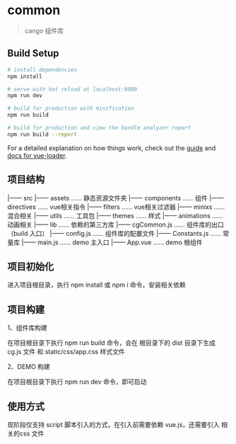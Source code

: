 # common

> cango 组件库

## Build Setup

``` bash
# install dependencies
npm install

# serve with hot reload at localhost:8080
npm run dev

# build for production with minification
npm run build

# build for production and view the bundle analyzer report
npm run build --report
```

For a detailed explanation on how things work, check out the [guide](http://vuejs-templates.github.io/webpack/) and [docs for vue-loader](http://vuejs.github.io/vue-loader).

## 项目结构

  |—— src
    |—— assets        ......  静态资源文件夹
    |—— components    ......  组件
    |—— directives    ......  vue相关指令
    |—— filters       ......  vue相关过滤器
    |—— minixs        ......  混合相关
    |—— utils         ......  工具包
    |—— themes        ......  样式
    |—— animations    ......  动画相关
    |—— lib           ......  依赖的第三方库
    |—— cgCommon.js   ......  组件库的出口（build 入口）
    |—— config.js     ......  组件库的配置文件
    |—— Constants.js  ......  常量库
    |—— main.js       ......  demo 主入口
    |—— App.vue       ......  demo 根组件

## 项目初始化

  进入项目根目录，执行 npm install 或 npm i 命令，安装相关依赖

## 项目构建

  1、组件库构建

  在项目根目录下执行 npm run build 命令，会在 根目录下的 dist 目录下生成 cg.js 文件 和 static/css/app.css 样式文件

  2、DEMO 构建

  在项目根目录下执行 npm run dev 命令，即可启动

## 使用方式

  现阶段仅支持 script 脚本引入的方式，在引入前需要依赖 vue.js，还需要引入 相关的css 文件
